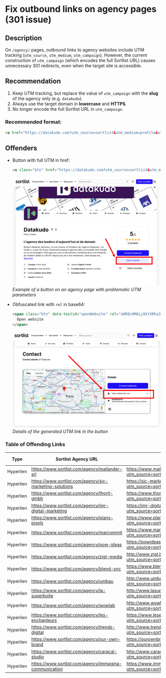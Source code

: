 # Fix outbound links on agency pages (301 issue)

## Description
On `/agency/` pages, outbound links to agency websites include UTM tracking (`utm_source`, `utm_medium`, `utm_campaign`). However, the current construction of `utm_campaign` (which encodes the full Sortlist URL) causes unnecessary 301 redirects, even when the target site is accessible.

## Recommendation
1. Keep UTM tracking, but replace the value of `utm_campaign` with the **slug** of the agency only (e.g. `datakudo`).
2. Always use the target domain in **lowercase** and **HTTPS**.
3. No longer encode the full Sortlist URL in `utm_campaign`.

### Recommended format:
```html
<a href="https://datakudo.com?utm_source=sortlist&utm_medium=profile&utm_campaign=datakudo">
```

## Offenders
- Button with full UTM in href:
  ```html
  <a class="btn" href="https://datakudo.com?utm_source=sortlist&utm_medium=profile&utm_campaign=https%3A%2F%2Fwww.sortlist.com%2Fagency%2Fperformanze" target="_blank">https://datakudo.com</a>
  ```
  ![Agency page UTM button](../../../Crawl/Capture/bouton_utm_agency.png)
  *Example of a button on an agency page with problematic UTM parameters*

- Obfuscated link with `rel` in base64:
  ```html
  <span class="btn" data-testid="openWebsite" rel="aHR0cHM6Ly9kYXRha3Vkby5jb20/dXRtX3NvdXJjZT1zb3J0bGlzdCZ1dG1fbWVkaXVtPXByb2ZpbGUmdXRtX2NhbXBhaWduPWh0dHBzJTNBJTJGJTJGd3d3LnNvcnRsaXN0LmNvbSUyRmFnZW5jeSUyRnBlcmZvcm1hbnpl">
    Open website
  </span>
  ```
  ![UTM button details](../../../Crawl/Capture/bouton_utm_details.png)
  *Details of the generated UTM link in the button*

### Table of Offending Links

| Type | Sortlist Agency URL | Outbound Link | HTTP Code | HTTP Status | Target | rel | Context | Selector | Comment |
|------|---------------------|--------------|-----------|-------------|--------|-----|---------|----------|---------|
| Hyperlien | https://www.sortlist.com/agency/mailander-srl | https://www.mailander.it/?utm_source=sortlist&utm_medium=profile&utm_campaign= | 301 | Moved Permanently | _blank | noopener | Absolu | //body/div/main/div/div[2]/div/div/div/div/div[7]/div/div[2]/div/div/div[2]/a | HTML |
| Hyperlien | https://www.sortlist.com/agency/sic-marketing-solutions | https://sic-marketing.com/?utm_source=sortlist&utm_medium=profile&utm_campaign= | 301 | Moved Permanently | _blank | noopener | Absolu | //body/div/main/div/div[2]/div/div/div/div/div[7]/div/div[2]/div/div/div[2]/a | HTML |
| Hyperlien | https://www.sortlist.com/agency/thorit-gmbh | https://www.thorit.de/?utm_source=sortlist&utm_medium=profile&utm_campaign= | 301 | Moved Permanently | _blank | noopener | Absolu | //body/div/main/div/div[2]/div/div/div/div/div[7]/div/div[2]/div/div/div[2]/a | HTML |
| Hyperlien | https://www.sortlist.com/agency/jmr-digital-marketing | https://jmr-digital.com/?utm_source=sortlist&utm_medium=profile&utm_campaign= | 301 | Moved Permanently | _blank | noopener | Absolu | //body/div/main/div/div[2]/div/div/div/div/div[7]/div/div[2]/div/div/div[2]/a | HTML |
| Hyperlien | https://www.sortlist.com/agency/plans-pixels | https://www.plansandpixels.nl/?utm_source=sortlist&utm_medium=profile&utm_campaign= | 301 | Moved Permanently | _blank | noopener | Absolu | //body/div/main/div/div[2]/div/div/div/div/div[7]/div/div[2]/div/div/div[2]/a | HTML |
| Hyperlien | https://www.sortlist.com/agency/marcommit | https://www.marcommit.nl/?utm_source=sortlist&utm_medium=profile&utm_campaign= | 301 | Moved Permanently | _blank | noopener | Absolu | //body/div/main/div/div[2]/div/div/div/div/div[7]/div/div[2]/div/div/div[2]/a | HTML |
| Hyperlien | https://www.sortlist.com/agency/pow-ideas | https://powideas.com/?utm_source=sortlist&utm_medium=profile&utm_campaign= | 301 | Moved Permanently | _blank | noopener | Absolu | //body/div/main/div/div[2]/div/div/div/div/div[7]/div/div[2]/div/div/div[2]/a | HTML |
| Hyperlien | https://www.sortlist.com/agency/zigt-media | http://www.zigt.be/?utm_source=sortlist&utm_medium=profile&utm_campaign= | 301 | Moved Permanently | _blank | noopener | Absolu | //body/div/main/div/div[2]/div/div/div/div/div[7]/div/div[2]/div/div/div[2]/a | HTML |
| Hyperlien | https://www.sortlist.com/agency/blend-snc | https://www.blendcomunicazione.it/?utm_source=sortlist&utm_medium=profile&utm_campaign= | 301 | Moved Permanently | _blank | noopener | Absolu | //body/div/main/div/div[2]/div/div/div/div/div[7]/div/div[2]/div/div/div[2]/a | HTML |
| Hyperlien | https://www.sortlist.com/agency/umbau | http://www.umbau.be/?utm_source=sortlist&utm_medium=profile&utm_campaign= | 301 | Moved Permanently | _blank | noopener | Absolu | //body/div/main/div/div[2]/div/div/div/div/div[7]/div/div[2]/div/div/div[2]/a | HTML |
| Hyperlien | https://www.sortlist.com/agency/la-superboite | http://www.lasuperboite.be/?utm_source=sortlist&utm_medium=profile&utm_campaign= | 301 | Moved Permanently | _blank | noopener | Absolu | //body/div/main/div/div[2]/div/div/div/div/div[7]/div/div[2]/div/div/div[2]/a | HTML |
| Hyperlien | https://www.sortlist.com/agency/wowlab | http://www.wowlab.be/?utm_source=sortlist&utm_medium=profile&utm_campaign= | 301 | Moved Permanently | _blank | noopener | Absolu | //body/div/main/div/div[2]/div/div/div/div/div[7]/div/div[2]/div/div/div[2]/a | HTML |
| Hyperlien | https://www.sortlist.com/agency/les-enchanteurs | https://www.lesenchanteurs.fr/?utm_source=sortlist&utm_medium=profile&utm_campaign= | 301 | Moved Permanently | _blank | noopener | Absolu | //body/div/main/div/div[2]/div/div/div/div/div[7]/div/div[2]/div/div/div[2]/a | HTML |
| Hyperlien | https://www.sortlist.com/agency/trends-digital | http://www.trendsdigital.com/?utm_source=sortlist&utm_medium=profile&utm_campaign= | 301 | Moved Permanently | _blank | noopener | Absolu | //body/div/main/div/div[2]/div/div/div/div/div[7]/div/div[2]/div/div/div[2]/a | HTML |
| Hyperlien | https://www.sortlist.com/agency/our-own-brand | https://ourownbrand.co/?utm_source=sortlist&utm_medium=profile&utm_campaign= | 301 | Moved Permanently | _blank | noopener | Absolu | //body/div/main/div/div[2]/div/div/div/div/div[7]/div/div[2]/div/div/div[2]/a | HTML |
| Hyperlien | https://www.sortlist.com/agency/caracal-studio | http://www.caracal.agency/?utm_source=sortlist&utm_medium=profile&utm_campaign= | 301 | Moved Permanently | _blank | noopener | Absolu | //body/div/main/div/div[2]/div/div/div/div/div[7]/div/div[2]/div/div/div[2]/a | HTML |
| Hyperlien | https://www.sortlist.com/agency/immagina-communication | https://www.immaginacommunication.it/?utm_source=sortlist&utm_medium=profile&utm_campaign= | 301 | Moved Permanently | _blank | noopener | Absolu | //body/div/main/div/div[2]/div/div/div/div/div[7]/div/div[2]/div/div/div[2]/a | HTML |

